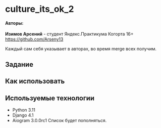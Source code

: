 # culture_its_ok_2

<h4>Авторы:</h4>

**Изимов Арсений**  - студент Яндекс.Практикума Когорта 16+
https://github.com/Arseny13

Каждый сам себя указывает в авторах, во время merge всех получим.

<h2>Задание</h2>

<h2>Как использовать</h2>

<h2>Используемые технологии</h2>

- Python 3.11
- Django 4.1
- Aiogram 3.0.0rc1
Cписок будет пополняться.